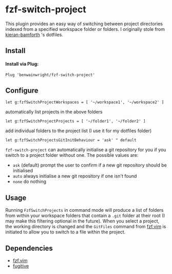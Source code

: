 fzf-switch-project
==================

This plugin provides an easy way of switching between project directories
indexed from a specified workspace folder or folders. I originally stole 
from [kieran-bamforth](https://github.com/kieran-bamforth) 's dotfiles.

Install
-------

#### Install via Plug:

```vim
Plug 'benwainwright/fzf-switch-project'
```

Configure
---------

```vim
let g:fzfSwitchProjectWorkspaces = [ '~/workspace1', '~/workspace2' ]
```

automatically list projects in the above folders

```vim
let g:fzfSwitchProjectProjects = [ '~/folder1', '~/folder2' ]
```

add individual folders to the project list (I use it for my
dotfiles folder)

```vim
let g:fzfSwitchProjectsGitInitBehaviour = 'ask' " default
```

`fzf-switch-project` can automatically initialise a git repository for you if
you switch to a project folder without one. The possible values are:

- `ask` (default) prompt the user to confirm if a new git repository should be
    initialised
- `auto` always initialise a new git repository if one isn't found
- `none` do nothing

Usage
-----

Running `FzfSwitchProjects` in command mode will produce a list of folders from
within your workspace folders that contain a `.git` folder at their root (I
may make this filtering optional in the future). When you select a project, the
working directory is changed and the `GitFiles` command from [fzf.vim](https://github.com/junegunn/fzf.vim) is initiated to allow you to switch to a file within the project.

Dependencies
------------
- [fzf.vim](https://github.com/junegunn/fzf.vim)
- [fugitive](https://github.com/tpope/vim-fugitive)


